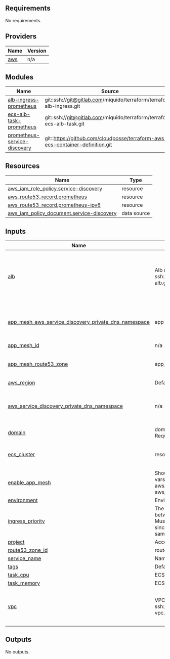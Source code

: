 <!-- markdownlint-disable -->
## Requirements

No requirements.

## Providers

| Name | Version |
|------|---------|
| <a name="provider_aws"></a> [aws](#provider\_aws) | n/a |

## Modules

| Name | Source | Version |
|------|--------|---------|
| <a name="module_alb-ingress-prometheus"></a> [alb-ingress-prometheus](#module\_alb-ingress-prometheus) | git::ssh://git@gitlab.com/miquido/terraform/terraform-alb-ingress.git | 3.1.15 |
| <a name="module_ecs-alb-task-prometheus"></a> [ecs-alb-task-prometheus](#module\_ecs-alb-task-prometheus) | git::ssh://git@gitlab.com/miquido/terraform/terraform-ecs-alb-task.git | 5.6.16 |
| <a name="module_prometheus-service-discovery"></a> [prometheus-service-discovery](#module\_prometheus-service-discovery) | git::https://github.com/cloudposse/terraform-aws-ecs-container-definition.git | 0.58.1 |

## Resources

| Name | Type |
|------|------|
| [aws_iam_role_policy.service-discovery](https://registry.terraform.io/providers/hashicorp/aws/latest/docs/resources/iam_role_policy) | resource |
| [aws_route53_record.prometheus](https://registry.terraform.io/providers/hashicorp/aws/latest/docs/resources/route53_record) | resource |
| [aws_route53_record.prometheus-ipv6](https://registry.terraform.io/providers/hashicorp/aws/latest/docs/resources/route53_record) | resource |
| [aws_iam_policy_document.service-discovery](https://registry.terraform.io/providers/hashicorp/aws/latest/docs/data-sources/iam_policy_document) | data source |

## Inputs

| Name | Description | Type | Default | Required |
|------|-------------|------|---------|:--------:|
| <a name="input_alb"></a> [alb](#input\_alb) | Alb module from ssh://git@gitlab.com/miquido/terraform/terraform-alb.git | <pre>object({<br>    http_listener_arn  = string<br>    https_listener_arn = string<br>    alb_arn_suffix     = string<br>    alb_dns_name       = string<br>    alb_zone_id        = string<br>  })</pre> | `null` | no |
| <a name="input_app_mesh_aws_service_discovery_private_dns_namespace"></a> [app\_mesh\_aws\_service\_discovery\_private\_dns\_namespace](#input\_app\_mesh\_aws\_service\_discovery\_private\_dns\_namespace) | app mesh private DNS namespace | <pre>object({<br>    name        = string<br>    id          = string<br>    hosted_zone = string<br>  })</pre> | `null` | no |
| <a name="input_app_mesh_id"></a> [app\_mesh\_id](#input\_app\_mesh\_id) | n/a | `string` | `null` | no |
| <a name="input_app_mesh_route53_zone"></a> [app\_mesh\_route53\_zone](#input\_app\_mesh\_route53\_zone) | app\_mesh route zone to create service entry | <pre>object({<br>    id   = string<br>    name = string<br>  })</pre> | `null` | no |
| <a name="input_aws_region"></a> [aws\_region](#input\_aws\_region) | Default AWS Region | `string` | n/a | yes |
| <a name="input_aws_service_discovery_private_dns_namespace"></a> [aws\_service\_discovery\_private\_dns\_namespace](#input\_aws\_service\_discovery\_private\_dns\_namespace) | n/a | <pre>object({<br>    name        = string<br>    id          = string<br>    hosted_zone = string<br>  })</pre> | `null` | no |
| <a name="input_domain"></a> [domain](#input\_domain) | domain under which prometheus will be available. Required when alb is used | `string` | `null` | no |
| <a name="input_ecs_cluster"></a> [ecs\_cluster](#input\_ecs\_cluster) | resource aws\_ecs\_cluster where to deploy service | <pre>object({<br>    arn  = string<br>    name = string<br>  })</pre> | n/a | yes |
| <a name="input_enable_app_mesh"></a> [enable\_app\_mesh](#input\_enable\_app\_mesh) | Should appmesh resources be created. Required vars: aws\_service\_discovery\_private\_dns\_namespace, aws\_appmesh\_mesh\_id, mesh\_route53\_zone\_id | `bool` | `true` | no |
| <a name="input_environment"></a> [environment](#input\_environment) | Environment name | `any` | n/a | yes |
| <a name="input_ingress_priority"></a> [ingress\_priority](#input\_ingress\_priority) | The priority for the rules without authentication, between 1 and 50000 (1 being highest priority). Must be different from `authenticated_priority` since a listener can't have multiple rules with the same priority | `number` | `89` | no |
| <a name="input_project"></a> [project](#input\_project) | Account/Project Name | `string` | n/a | yes |
| <a name="input_route53_zone_id"></a> [route53\_zone\_id](#input\_route53\_zone\_id) | route id to create prometheus entry | `string` | `null` | no |
| <a name="input_service_name"></a> [service\_name](#input\_service\_name) | Name under which service will be deployed | `string` | `"prometheus"` | no |
| <a name="input_tags"></a> [tags](#input\_tags) | Default tags to apply on all created resources | `map(string)` | `{}` | no |
| <a name="input_task_cpu"></a> [task\_cpu](#input\_task\_cpu) | ECS task cpu for prometheus | `number` | `256` | no |
| <a name="input_task_memory"></a> [task\_memory](#input\_task\_memory) | ECS task memory for prometheus | `number` | `512` | no |
| <a name="input_vpc"></a> [vpc](#input\_vpc) | VPC module ssh://git@gitlab.com/miquido/terraform/terraform-vpc.git | <pre>object({<br>    vpc_main_security_group_id = string<br>    vpc_id                     = string<br>    private_subnet_ids         = list(string)<br>  })</pre> | n/a | yes |

## Outputs

No outputs.
<!-- markdownlint-restore -->
